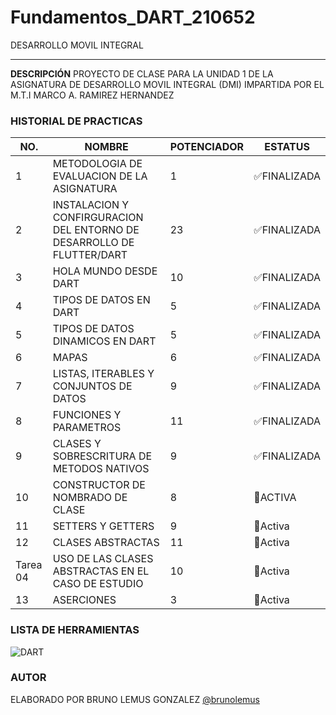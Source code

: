 # Fundamentos_DART_210652
DESARROLLO MOVIL INTEGRAL

---
**DESCRIPCIÓN**
PROYECTO DE CLASE PARA LA UNIDAD 1 DE LA ASIGNATURA DE DESARROLLO MOVIL INTEGRAL (DMI) IMPARTIDA POR EL M.T.I MARCO A. RAMIREZ HERNANDEZ




### HISTORIAL DE PRACTICAS
|NO.|NOMBRE|POTENCIADOR|ESTATUS|
|--|--|--|--|
|1|METODOLOGIA DE EVALUACION DE LA ASIGNATURA|1|✅FINALIZADA
|2|INSTALACION Y CONFIRGURACION DEL ENTORNO DE DESARROLLO DE FLUTTER/DART|23|✅FINALIZADA|
|3|HOLA MUNDO DESDE DART |10|✅FINALIZADA|
|4|TIPOS DE DATOS EN DART |5|✅FINALIZADA|
|5|TIPOS DE DATOS DINAMICOS EN DART	|5|✅FINALIZADA|
|6|MAPAS|6|✅FINALIZADA|
|7|LISTAS, ITERABLES Y CONJUNTOS DE DATOS|9|✅FINALIZADA|
|8|FUNCIONES Y PARAMETROS|11|✅FINALIZADA|
|9|CLASES Y SOBRESCRITURA DE METODOS NATIVOS|9|✅FINALIZADA|
|10|CONSTRUCTOR DE NOMBRADO DE CLASE|8|🥸ACTIVA|
|11|SETTERS Y GETTERS|9|🌚Activa|
|12|CLASES ABSTRACTAS|11|🌚Activa|
|Tarea 04|USO DE LAS CLASES ABSTRACTAS EN EL CASO DE ESTUDIO|10|🌚Activa|
|13|ASERCIONES|3|🌚Activa|








### LISTA DE HERRAMIENTAS
![DART](https://img.shields.io/badge/Dart-0175c2?style=for-the-badge&logo=dart&logoColor=white)
### AUTOR
ELABORADO POR BRUNO LEMUS GONZALEZ [@brunolemus](https://github.com/beunolemus)
